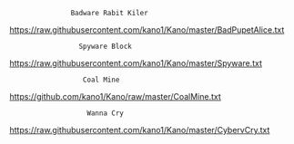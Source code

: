 
                   Badware Rabit Kiler         

https://raw.githubusercontent.com/kano1/Kano/master/BadPupetAlice.txt

                     Spyware Block              

https://raw.githubusercontent.com/kano1/Kano/master/Spyware.txt

                      Coal Mine           

https://github.com/kano1/Kano/raw/master/CoalMine.txt

                       Wanna Cry

https://raw.githubusercontent.com/kano1/Kano/master/CybervCry.txt
